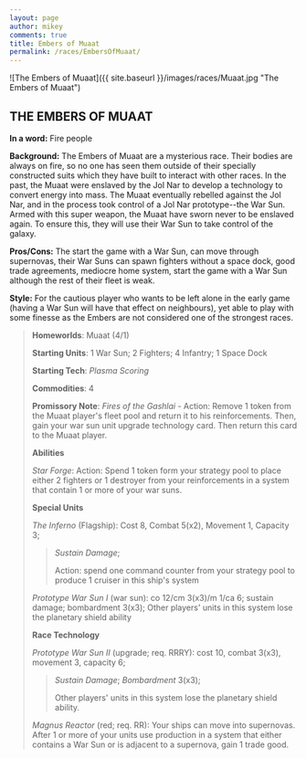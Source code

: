 ```yaml
---
layout: page
author: mikey
comments: true
title: Embers of Muaat
permalink: /races/EmbersOfMuaat/
---
```


![The Embers of Muaat]({{ site.baseurl }}/images/races/Muaat.jpg "The Embers of Muaat")

## THE EMBERS OF MUAAT

**In a word:** Fire people

**Background:** The Embers of Muaat are a mysterious race.  Their bodies are always on fire, so no one has seen them outside of their specially constructed suits which they have built to interact with other races.  In the past, the Muaat were enslaved by the Jol Nar to develop a technology to convert energy into mass.  The Muaat eventually rebelled against the Jol Nar, and in the process took control of a Jol Nar prototype--the War Sun.  Armed with this super weapon, the Muaat have sworn never to be enslaved again.  To ensure this, they will use their War Sun to take control of the galaxy.

**Pros/Cons:** The start the game with a War Sun, can move through supernovas, their War Suns can spawn fighters without a space dock, good trade agreements, mediocre home system, start the game with a War Sun although the rest of their fleet is weak.

**Style:** For the cautious player who wants to be left alone in the early game (having a War Sun will have that effect on neighbours), yet able to play with some finesse as the Embers are not considered one of the strongest races.

>**Homeworlds**: Muaat (4/1)
>
>**Starting Units**: 1 War Sun; 2 Fighters; 4 Infantry; 1 Space Dock
>
>**Starting Tech**: _Plasma Scoring_
>
>**Commodities**: 4
>
>**Promissory Note**: _Fires of the Gashlai_ - Action: Remove 1 token from the Muaat player's fleet pool and return it to his reinforcements. Then, gain your war sun unit upgrade technology card. Then return this card to the Muaat player.
>
>**Abilities**
>
>_Star Forge_: Action: Spend 1 token form your strategy pool to place either 2 fighters or 1 destroyer from your reinforcements in a system that contain 1 or more of your war suns. 
>
>**Special Units**
>
>_The Inferno_ (Flagship): Cost 8, Combat 5(x2), Movement 1, Capacity 3; 
>>_Sustain Damage_; 
>>
>>Action: spend one command counter from your strategy pool to produce 1 cruiser in this ship's system
>
>_Prototype War Sun I_ (war sun): co 12/cm 3(x3)/m 1/ca 6; sustain damage; bombardment 3(x3); Other players' units in this system lose the planetary shield ability       
>
>**Race Technology**
>
>_Prototype War Sun II_ (upgrade; req. RRRY): cost 10, combat 3(x3), movement 3, capacity 6; 
>>_Sustain Damage_; _Bombardment_ 3(x3); 
>>
>>Other players' units in this system lose the planetary shield ability.
>
>_Magnus Reactor_ (red; req. RR): Your ships can move into supernovas. After 1 or more of your units use production in a system that either contains a War Sun or is adjacent to a supernova, gain 1 trade good. 
